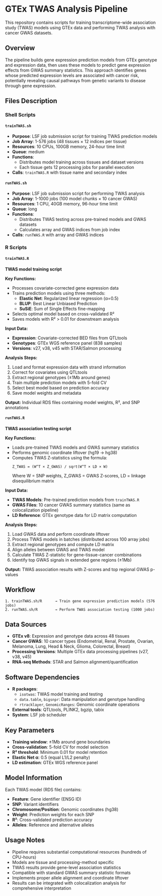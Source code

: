 # GTEx TWAS Analysis Pipeline

This repository contains scripts for training transcriptome-wide association study (TWAS) models using GTEx data and performing TWAS analysis with cancer GWAS datasets.

## Overview

The pipeline builds gene expression prediction models from GTEx genotype and expression data, then uses these models to predict gene expression effects from GWAS summary statistics. This approach identifies genes whose predicted expression levels are associated with cancer risk, potentially revealing causal pathways from genetic variants to disease through gene expression.

## Files Description

### Shell Scripts

#### `trainTWAS.sh`
- **Purpose**: LSF job submission script for training TWAS prediction models
- **Job Array**: 1-576 jobs (48 tissues × 12 indices per tissue)
- **Resources**: 10 CPUs, 100GB memory, 24-hour time limit
- **Queue**: medium
- **Functions**:
  - Distributes model training across tissues and dataset versions
  - Each tissue gets 12 processing jobs for parallel execution
- **Calls**: `trainTWAS.R` with tissue name and secondary index

#### `runTWAS.sh`
- **Purpose**: LSF job submission script for performing TWAS analysis
- **Job Array**: 1-1000 jobs (100 model chunks × 10 cancer GWAS)
- **Resources**: 1 CPU, 40GB memory, 96-hour time limit
- **Queue**: long
- **Functions**:
  - Distributes TWAS testing across pre-trained models and GWAS datasets
  - Calculates array and GWAS indices from job index
- **Calls**: `runTWAS.R` with array and GWAS indices

### R Scripts

#### `trainTWAS.R`
**TWAS model training script**

**Key Functions:**
- Processes covariate-corrected gene expression data
- Trains prediction models using three methods:
  - **Elastic Net**: Regularized linear regression (α=0.5)
  - **BLUP**: Best Linear Unbiased Prediction
  - **SuSiE**: Sum of Single Effects fine-mapping
- Selects optimal model based on cross-validated R²
- Saves models with R² > 0.01 for downstream analysis

**Input Data:**
- **Expression**: Covariate-corrected BED files from QTLtools
- **Genotypes**: GTEx WGS reference panel (838 samples)
- **Versions**: v27, v38, v45 with STAR/Salmon processing

**Analysis Steps:**
1. Load and format expression data with strand information
2. Correct for covariates using QTLtools
3. Extract regional genotypes (±1Mb around genes)
4. Train multiple prediction models with 5-fold CV
5. Select best model based on prediction accuracy
6. Save model weights and metadata

**Output:** Individual RDS files containing model weights, R², and SNP annotations

#### `runTWAS.R`
**TWAS association testing script**

**Key Functions:**
- Loads pre-trained TWAS models and GWAS summary statistics
- Performs genomic coordinate liftover (hg19 → hg38)
- Computes TWAS Z-statistics using the formula:
  ```
  Z_TWAS = (W^T × Z_GWAS) / sqrt(W^T × LD × W)
  ```
  Where W = SNP weights, Z_GWAS = GWAS Z-scores, LD = linkage disequilibrium matrix

**Input Data:**
- **TWAS Models**: Pre-trained prediction models from `trainTWAS.R`
- **GWAS Files**: 10 cancer GWAS summary statistics (same as colocalization pipeline)
- **LD Reference**: GTEx genotype data for LD matrix computation

**Analysis Steps:**
1. Load GWAS data and perform coordinate liftover
2. Process TWAS models in batches (distributed across 100 array jobs)
3. Extract regional genotypes and compute LD matrix
4. Align alleles between GWAS and TWAS model
5. Calculate TWAS Z-statistic for gene-tissue-cancer combinations
6. Identify top GWAS signals in extended gene regions (±1Mb)

**Output:** TWAS association results with Z-scores and top regional GWAS p-values

## Workflow

```
1. trainTWAS.sh/R      → Train gene expression prediction models (576 jobs)
2. runTWAS.sh/R        → Perform TWAS association testing (1000 jobs)
```

## Data Sources

- **GTEx v8**: Expression and genotype data across 48 tissues
- **Cancer GWAS**: 10 cancer types (Endometrial, Renal, Prostate, Ovarian, Melanoma, Lung, Head & Neck, Glioma, Colorectal, Breast)
- **Processing Versions**: Multiple GTEx data processing pipelines (v27, v38, v45)
- **RNA-seq Methods**: STAR and Salmon alignment/quantification

## Software Dependencies

- **R packages**: 
  - `isotwas`: TWAS model training and testing
  - `data.table`, `bigsnpr`: Data manipulation and genotype handling
  - `rtracklayer`, `GenomicRanges`: Genomic coordinate operations
- **External tools**: QTLtools, PLINK2, bgzip, tabix
- **System**: LSF job scheduler

## Key Parameters

- **Training window**: ±1Mb around gene boundaries
- **Cross-validation**: 5-fold CV for model selection
- **R² threshold**: Minimum 0.01 for model retention
- **Elastic Net α**: 0.5 (equal L1/L2 penalty)
- **LD estimation**: GTEx WGS reference panel

## Model Information

Each TWAS model (RDS file) contains:
- **Feature**: Gene identifier (ENSG ID)
- **SNP**: Variant identifiers
- **Chromosome/Position**: Genomic coordinates (hg38)
- **Weight**: Prediction weights for each SNP
- **R²**: Cross-validated prediction accuracy
- **Alleles**: Reference and alternative alleles

## Usage Notes

- Pipeline requires substantial computational resources (hundreds of CPU-hours)
- Models are tissue and processing-method specific
- TWAS results provide gene-level association statistics
- Compatible with standard GWAS summary statistic formats
- Implements proper allele alignment and coordinate liftover
- Results can be integrated with colocalization analysis for comprehensive interpretation
